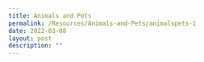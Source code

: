 ```yaml
---
title: Animals and Pets
permalink: /Resources/Animals-and-Pets/animalspets-1
date: 2022-03-08
layout: post
description: ""
---
```

